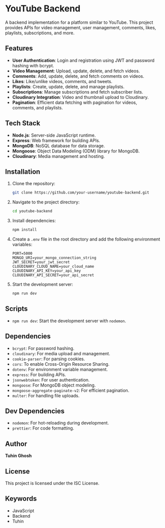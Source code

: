 # YouTube Backend

A backend implementation for a platform similar to YouTube. This project provides APIs for video management, user management, comments, likes, playlists, subscriptions, and more.

## Features

- **User Authentication**: Login and registration using JWT and password hashing with bcrypt.
- **Video Management**: Upload, update, delete, and fetch videos.
- **Comments**: Add, update, delete, and fetch comments on videos.
- **Likes**: Like/unlike videos, comments, and tweets.
- **Playlists**: Create, update, delete, and manage playlists.
- **Subscriptions**: Manage subscriptions and fetch subscriber lists.
- **Cloudinary Integration**: Video and thumbnail upload to Cloudinary.
- **Pagination**: Efficient data fetching with pagination for videos, comments, and playlists.

## Tech Stack

- **Node.js**: Server-side JavaScript runtime.
- **Express**: Web framework for building APIs.
- **MongoDB**: NoSQL database for data storage.
- **Mongoose**: Object Data Modeling (ODM) library for MongoDB.
- **Cloudinary**: Media management and hosting.

## Installation

1. Clone the repository:
   ```bash
   git clone https://github.com/your-username/youtube-backend.git
   ```

2. Navigate to the project directory:
   ```bash
   cd youtube-backend
   ```

3. Install dependencies:
   ```bash
   npm install
   ```

4. Create a `.env` file in the root directory and add the following environment variables:
   ```env
   PORT=5000
   MONGO_URI=your_mongo_connection_string
   JWT_SECRET=your_jwt_secret
   CLOUDINARY_CLOUD_NAME=your_cloud_name
   CLOUDINARY_API_KEY=your_api_key
   CLOUDINARY_API_SECRET=your_api_secret
   ```

5. Start the development server:
   ```bash
   npm run dev
   ```

## Scripts

- `npm run dev`: Start the development server with `nodemon`.

## Dependencies

- `bcrypt`: For password hashing.
- `cloudinary`: For media upload and management.
- `cookie-parser`: For parsing cookies.
- `cors`: To enable Cross-Origin Resource Sharing.
- `dotenv`: For environment variable management.
- `express`: For building APIs.
- `jsonwebtoken`: For user authentication.
- `mongoose`: For MongoDB object modeling.
- `mongoose-aggregate-paginate-v2`: For efficient pagination.
- `multer`: For handling file uploads.

## Dev Dependencies

- `nodemon`: For hot-reloading during development.
- `prettier`: For code formatting.

## Author

**Tuhin Ghosh**

## License

This project is licensed under the ISC License.

## Keywords

- JavaScript
- Backend
- Tuhin

